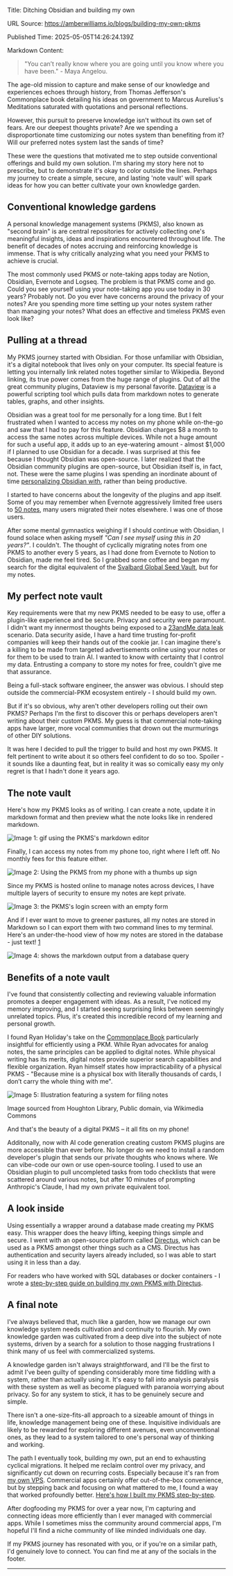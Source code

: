Title: Ditching Obsidian and building my own

URL Source: https://amberwilliams.io/blogs/building-my-own-pkms

Published Time: 2025-05-05T14:26:24.139Z

Markdown Content:
> "You can’t really know where you are going until you know where you have been." - Maya Angelou.

The age-old mission to capture and make sense of our knowledge and experiences echoes through history, from Thomas Jefferson's Commonplace book detailing his ideas on government to Marcus Aurelius's Meditations saturated with quotations and personal reflections.

However, this pursuit to preserve knowledge isn't without its own set of fears. Are our deepest thoughts private? Are we spending a disproportionate time customizing our notes system than benefiting from it? Will our preferred notes system last the sands of time?

These were the questions that motivated me to step outside conventional offerings and build my own solution. I'm sharing my story here not to prescribe, but to demonstrate it's okay to color outside the lines. Perhaps my journey to create a simple, secure, and lasting 'note vault' will spark ideas for how you can better cultivate your own knowledge garden.

Conventional knowledge gardens
------------------------------

A personal knowledge management systems (PKMS), also known as "second brain" is are central repositories for actively collecting one's meaningful insights, ideas and inspirations encountered throughout life. The benefit of decades of notes accruing and reinforcing knowledge is immense. That is why critically analyzing what you need your PKMS to achieve is crucial.

The most commonly used PKMS or note-taking apps today are Notion, Obsidian, Evernote and Logseq. The problem is that PKMS come and go. Could you see yourself using your note-taking app you use today in 30 years? Probably not. Do you ever have concerns around the privacy of your notes? Are you spending more time setting up your notes system rather than managing your notes? What does an effective and timeless PKMS even look like?

Pulling at a thread
-------------------

My PKMS journey started with Obsidian. For those unfamiliar with Obsidian, it's a digital notebook that lives only on your computer. Its special feature is letting you internally link related notes together similar to Wikipedia. Beyond linking, its true power comes from the huge range of plugins. Out of all the great community plugins, Dataview is my personal favorite. [Dataview](https://obsidian.rocks/dataview-in-obsidian-a-beginners-guide/) is a powerful scripting tool which pulls data from markdown notes to generate tables, graphs, and other insights.

Obsidian was a great tool for me personally for a long time. But I felt frustrated when I wanted to access my notes on my phone while on-the-go and saw that I had to pay for this feature. Obsidian charges $8 a month to access the same notes across multiple devices. While not a huge amount for such a useful app, it adds up to an eye-watering amount - almost $1,000 if I planned to use Obsidian for a decade. I was surprised at this fee because I thought Obsidian was open-source. I later realized that the Obsidian community plugins are open-source, but Obsidian itself is, in fact, not. These were the same plugins I was spending an inordinate abount of time [personalizing Obsidian with](https://github.com/s-blu/obsidian_dataview_example_vault/blob/b6740b4d8a7e0b408669563e1b3c4028df36e207/20%20Dataview%20Queries/Show%20a%20Goals%20Overview%20with%20progress%20bars%20for%20included%20projects%20and%20overall%20progress.md), rather than being productive.

I started to have concerns about the longevity of the plugins and app itself. Some of you may remember when Evernote aggressively limited free users to [50 notes](https://henry-chong.com/blog/the-downfall-of-evernote/), many users migrated their notes elsewhere. I was one of those users.

After some mental gymnastics weighing if I should continue with Obsidian, I found solace when asking myself _"Can I see myself using this in 20 years?"_. I couldn't. The thought of cyclically migrating notes from one PKMS to another every 5 years, as I had done from Evernote to Notion to Obsidian, made me feel tired. So I grabbed some coffee and began my search for the digital equivalent of the [Svalbard Global Seed Vault](https://en.wikipedia.org/wiki/Svalbard_Global_Seed_Vault), but for my notes.

My perfect note vault
---------------------

Key requirements were that my new PKMS needed to be easy to use, offer a plugin-like experience and be secure. Privacy and security were paramount. I didn't want my innermost thoughts being exposed to a [23andMe data leak](https://en.wikipedia.org/wiki/23andMe_data_leak) scenario. Data security aside, I have a hard time trusting for-profit companies will keep their hands out of the cookie jar. I can imagine there's a killing to be made from targeted advertisements online using your notes or for them to be used to train AI. I wanted to know with certainty that I control my data. Entrusting a company to store my notes for free, couldn't give me that assurance.

Being a full-stack software engineer, the answer was obvious. I should step outside the commercial-PKM ecosystem entirely - I should build my own.

But if it's so obvious, why aren't other developers rolling out their own PKMS? Perhaps I'm the first to discover this or perhaps developers aren't writing about their custom PKMS. My guess is that commercial note-taking apps have larger, more vocal communities that drown out the murmurings of other DIY solutions.

It was here I decided to pull the trigger to build and host my own PKMS. It felt pertinent to write about it so others feel confident to do so too. Spoiler - it sounds like a daunting feat, but in reality it was so comically easy my only regret is that I hadn't done it years ago.

The note vault
--------------

Here's how my PKMS looks as of writing. I can create a note, update it in markdown format and then preview what the note looks like in rendered markdown.

![Image 1: gif using the PKMS's markdown editor](https://notes.holeytriangle.com/assets/0f1cfdfb-ed3d-450e-8701-8ef7a9f2d7a5)

Finally, I can access my notes from my phone too, right where I left off. No monthly fees for this feature either.

![Image 2: Using the PKMS from my phone with a thumbs up sign](https://notes.holeytriangle.com/assets/e12f4587-b8a5-4739-9b16-7e925037ac9b)

Since my PKMS is hosted online to manage notes across devices, I have multiple layers of security to ensure my notes are kept private.

![Image 3: the PKMS's login screen with an empty form](https://notes.holeytriangle.com/assets/c42ab6b2-4eae-4956-b886-50d70aacba70)

And if I ever want to move to greener pastures, all my notes are stored in Markdown so I can export them with two command lines to my terminal. Here's an under-the-hood view of how my notes are stored in the database - just text! [1](https://amberwilliams.io/blogs/building-my-own-pkms#1)

![Image 4: shows the markdown output from a database query](https://notes.holeytriangle.com/assets/2847aa38-5356-4e1d-80d9-feb5e738eee2)

Benefits of a note vault
------------------------

I've found that consistently collecting and reviewing valuable information promotes a deeper engagement with ideas. As a result, I've noticed my memory improving, and I started seeing surprising links between seemingly unrelated topics. Plus, it's created this incredible record of my learning and personal growth.

I found Ryan Holiday's take on the [Commonplace Book](https://ryanholiday.net/how-and-why-to-keep-a-commonplace-book/) particularly insightful for efficiently using a PKM. While Ryan advocates for analog notes, the same principles can be applied to digital notes. While physical writing has its merits, digital notes provide superior search capabilities and flexible organization. Ryan himself states how impracticability of a physical PKMS - "Because mine is a physical box with literally thousands of cards, I don’t carry the whole thing with me".

![Image 5: Illustration featuring a system for filing notes](https://notes.holeytriangle.com/assets/85ba3989-f61c-4f4f-8764-b1f8c267cbaa)

Image sourced from Houghton Library, Public domain, via Wikimedia Commons

And that's the beauty of a digital PKMS – it all fits on my phone!

Additonally, now with AI code generation creating custom PKMS plugins are more accessible than ever before. No longer do we need to install a random developer's plugin that sends our private thoughts who knows where. We can vibe-code our own or use open-source tooling. I used to use an Obsidian plugin to pull uncompleted tasks from todo checklists that were scattered around various notes, but after 10 minutes of prompting Anthropic's Claude, I had my own private equivalent tool.

A look inside
-------------

Using essentially a wrapper around a database made creating my PKMS easy. This wrapper does the heavy lifting, keeping things simple and secure. I went with an open-source platform called [Directus](https://directus.io/), which can be used as a PKMS amongst other things such as a CMS. Directus has authentication and security layers already included, so I was able to start using it in less than a day.

For readers who have worked with SQL databases or docker containers - I wrote a [step-by-step guide on building my own PKMS with Directus](https://amberwilliams.io/blogs/the-last-note-system).

A final note
------------

I’ve always believed that, much like a garden, how we manage our own knowledge system needs cultivation and continuity to flourish. My own knowledge garden was cultivated from a deep dive into the subject of note systems, driven by a search for a solution to those nagging frustrations I think many of us feel with commercialized systems.

A knowledge garden isn't always straightforward, and I'll be the first to admit I’ve been guilty of spending considerably more time fiddling with a system, rather than actually using it. It's easy to fall into analysis paralysis with these system as well as become plagued with paranoia worrying about privacy. So for any system to stick, it has to be genuinely secure and simple.

There isn't a one-size-fits-all approach to a sizeable amount of things in life, knowledge management being one of these. Inquisitive individuals are likely to be rewarded for exploring different avenues, even unconventional ones, as they lead to a system tailored to one's personal way of thinking and working.

The path I eventually took, building my own, put an end to exhausting cyclical migrations. It helped me reclaim control over my privacy, and significantly cut down on recurring costs. Especially because it's ran from [my own VPS](https://amberwilliams.io/blogs/vps-for-web-apps). Commercial apps certainly offer out-of-the-box convenience, but by stepping back and focusing on what mattered to me, I found a way that worked profoundly better. [Here's how I built my PKMS step-by-step](https://amberwilliams.io/blogs/the-last-note-system).

After dogfooding my PKMS for over a year now, I'm capturing and connecting ideas more efficiently than I ever managed with commercial apps. While I sometimes miss the community around commercial apps, I'm hopeful I'll find a niche community of like minded individuals one day.

If my PKMS journey has resonated with you, or if you're on a similar path, I'd genuinely love to connect. You can find me at any of the socials in the footer.

* * *
